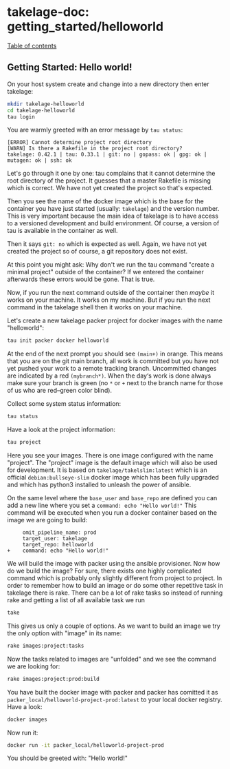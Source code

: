 # takelage-doc: getting_started/helloworld

[Table of contents](../../README.md)

## Getting Started: Hello world!

On your host system create and change into a new directory then enter takelage:

```bash
mkdir takelage-helloworld
cd takelage-helloworld
tau login
```

You are warmly greeted with an error message by `tau status`:

```
[ERROR] Cannot determine project root directory
[WARN] Is there a Rakefile in the project root directory?
takelage: 0.42.1 | tau: 0.33.1 | git: no | gopass: ok | gpg: ok | mutagen: ok | ssh: ok
```

Let's go through it one by one:
tau complains that it cannot determine the root directory of the project. It guesses that a master Rakefile is missing which is correct. We have not yet created the project so that's expected.

Then you see the name of the docker image which is the base for the container you have just started (usually: `takelage`) and the version number. This is very important because the main idea of takelage is to have access to a versioned development and build environment. Of course, a version of tau is available in the container as well.

Then it says `git: no` which is expected as well. Again, we have not yet created the project so of course, a git repository does not exist.

At this point you might ask: Why don't we run the tau command "create a minimal project" outside of the container? If we entered the container afterwards these errors would be gone. That is true.

Now, if you run the next command outside of the container then _maybe_ it works on your machine. It works on my machine. But if you run the next command in the takelage shell then it works on your machine.

Let's create a new takelage packer project for docker images with the name "helloworld":

```bash
tau init packer docker helloworld
```

At the end of the next prompt you should see `(main+)` in orange. This means that you are on the git main branch, all work is committed but you have not yet pushed your work to a remote tracking branch. Uncommitted changes are indicated by a red `(mybranch*)`. When the day‘s work is done always make sure your branch is green (no `*` or `+` next to the branch name for those of us who are red–green color blind).

Collect some system status information:

```bash
tau status
```

Have a look at the project information:

```bash
tau project
```

Here you see your images. There is one image configured with the name "project". The "project" image is the default image which will also be used for development. It is based on `takelage/takelslim:latest` which is an official `debian:bullseye-slim` docker image which has been fully upgraded and which has python3 installed to unleash the power of ansible.

On the same level where the `base_user` and `base_repo` are defined you can add a new line where you set a `command: echo "Hello world!"` This command will be executed when you run a docker container based on the image we are going to build:

```
     omit_pipeline_name: prod
     target_user: takelage
     target_repo: helloworld
+    command: echo "Hello world!"
```

We will build the image with packer using the ansible provisioner.
Now how do we build the image? For sure, there exists one highly complicated command which is probably only slightly different from project to project. In order to remember how to build an image or do some other repetitive task in takelage there is rake. There can be a lot of rake tasks so instead of running rake and getting a list of all available task we run

```bash
take
```

This gives us only a couple of options. As we want to build an image we try the only option with "image" in its name:

```bash
rake images:project:tasks
```

Now the tasks related to images are "unfolded" and we see the command we are looking for:

```bash
rake images:project:prod:build
```

You have built the docker image with packer and packer has comitted it as `packer_local/helloworld-project-prod:latest` to your local docker registry. Have a look:

```bash
docker images
```

Now run it:

```bash
docker run -it packer_local/helloworld-project-prod
```

You should be greeted with: "Hello world!"
